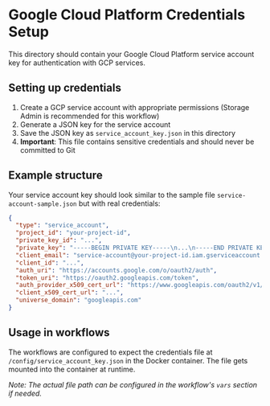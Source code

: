 # Google Cloud Platform Credentials Setup

This directory should contain your Google Cloud Platform service account key for authentication with GCP services.

## Setting up credentials

1. Create a GCP service account with appropriate permissions (Storage Admin is recommended for this workflow)
2. Generate a JSON key for the service account
3. Save the JSON key as `service_account_key.json` in this directory
4. **Important**: This file contains sensitive credentials and should never be committed to Git

## Example structure

Your service account key should look similar to the sample file `service-account-sample.json` but with real credentials:

```json
{
  "type": "service_account",
  "project_id": "your-project-id",
  "private_key_id": "...",
  "private_key": "-----BEGIN PRIVATE KEY-----\n...\n-----END PRIVATE KEY-----\n",
  "client_email": "service-account@your-project-id.iam.gserviceaccount.com",
  "client_id": "...",
  "auth_uri": "https://accounts.google.com/o/oauth2/auth",
  "token_uri": "https://oauth2.googleapis.com/token",
  "auth_provider_x509_cert_url": "https://www.googleapis.com/oauth2/v1/certs",
  "client_x509_cert_url": "...",
  "universe_domain": "googleapis.com"
}
```

## Usage in workflows

The workflows are configured to expect the credentials file at `/config/service_account_key.json` in the Docker container. The file gets mounted into the container at runtime.

_Note: The actual file path can be configured in the workflow's `vars` section if needed._

